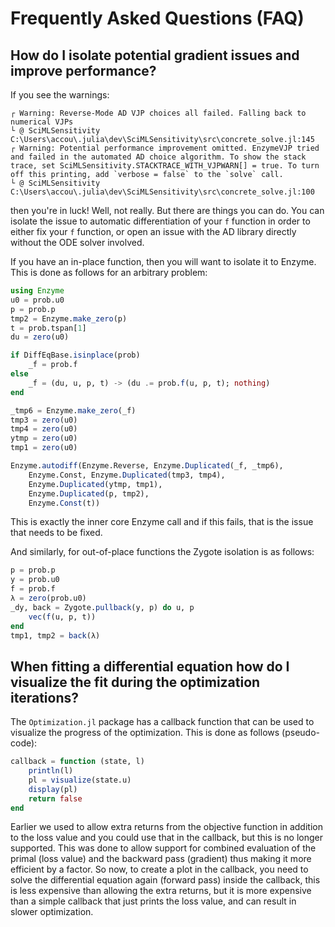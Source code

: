 # Frequently Asked Questions (FAQ)

## How do I isolate potential gradient issues and improve performance?

If you see the warnings:

```
┌ Warning: Reverse-Mode AD VJP choices all failed. Falling back to numerical VJPs
└ @ SciMLSensitivity C:\Users\accou\.julia\dev\SciMLSensitivity\src\concrete_solve.jl:145
┌ Warning: Potential performance improvement omitted. EnzymeVJP tried and failed in the automated AD choice algorithm. To show the stack trace, set SciMLSensitivity.STACKTRACE_WITH_VJPWARN[] = true. To turn off this printing, add `verbose = false` to the `solve` call.
└ @ SciMLSensitivity C:\Users\accou\.julia\dev\SciMLSensitivity\src\concrete_solve.jl:100
```

then you're in luck! Well, not really. But there are things you can do. You can isolate the
issue to automatic differentiation of your `f` function in order to either fix your `f`
function, or open an issue with the AD library directly without the ODE solver involved.

If you have an in-place function, then you will want to isolate it to Enzyme. This is done
as follows for an arbitrary problem:

```julia
using Enzyme
u0 = prob.u0
p = prob.p
tmp2 = Enzyme.make_zero(p)
t = prob.tspan[1]
du = zero(u0)

if DiffEqBase.isinplace(prob)
    _f = prob.f
else
    _f = (du, u, p, t) -> (du .= prob.f(u, p, t); nothing)
end

_tmp6 = Enzyme.make_zero(_f)
tmp3 = zero(u0)
tmp4 = zero(u0)
ytmp = zero(u0)
tmp1 = zero(u0)

Enzyme.autodiff(Enzyme.Reverse, Enzyme.Duplicated(_f, _tmp6),
    Enzyme.Const, Enzyme.Duplicated(tmp3, tmp4),
    Enzyme.Duplicated(ytmp, tmp1),
    Enzyme.Duplicated(p, tmp2),
    Enzyme.Const(t))
```

This is exactly the inner core Enzyme call and if this fails, that is the issue that
needs to be fixed.

And similarly, for out-of-place functions the Zygote isolation is as follows:

```julia
p = prob.p
y = prob.u0
f = prob.f
λ = zero(prob.u0)
_dy, back = Zygote.pullback(y, p) do u, p
    vec(f(u, p, t))
end
tmp1, tmp2 = back(λ)
```

## When fitting a differential equation how do I visualize the fit during the optimization iterations?

The `Optimization.jl` package has a callback function that can be used to visualize the
progress of the optimization. This is done as follows (pseudo-code):

```julia
callback = function (state, l)
    println(l)
    pl = visualize(state.u)
    display(pl)
    return false
end
```

Earlier we used to allow extra returns from the objective function in addition to the loss value and you could use that in the callback, but this is no longer supported.
This was done to allow support for combined evaluation of the primal (loss value) and the backward pass (gradient) thus making it more efficient by a factor. So now, to
create a plot in the callback, you need to solve the differential equation again (forward pass) inside the callback, this is less expensive than allowing the extra
returns, but it is more expensive than a simple callback that just prints the loss value, and can result in slower optimization.
